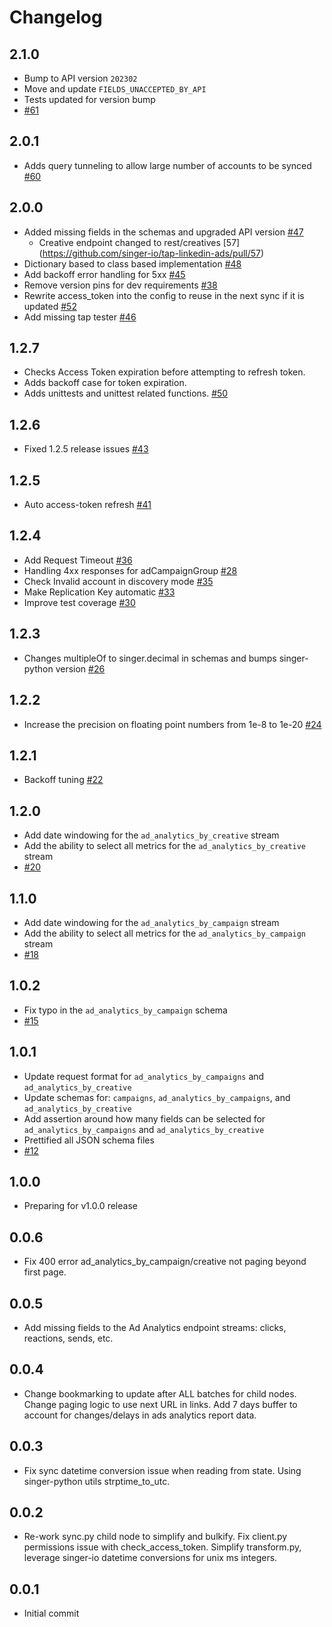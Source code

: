 # Changelog

## 2.1.0
  * Bump to API version `202302`
  * Move and update `FIELDS_UNACCEPTED_BY_API`
  * Tests updated for version bump
  * [#61](https://github.com/singer-io/tap-linkedin-ads/pull/61)

## 2.0.1
  * Adds query tunneling to allow large number of accounts to be synced [#60](https://github.com/singer-io/tap-linkedin-ads/pull/60)

## 2.0.0
  * Added missing fields in the schemas and upgraded API version [#47](https://github.com/singer-io/tap-linkedin-ads/pull/47)
    * Creative endpoint changed to rest/creatives [57] (https://github.com/singer-io/tap-linkedin-ads/pull/57)
  * Dictionary based to class based implementation [#48](https://github.com/singer-io/tap-linkedin-ads/pull/48)
  * Add backoff error handling for 5xx [#45](https://github.com/singer-io/tap-linkedin-ads/pull/45)
  * Remove version pins for dev requirements [#38](https://github.com/singer-io/tap-linkedin-ads/pull/38)
  * Rewrite access_token into the config to reuse in the next sync if it is updated [#52](https://github.com/singer-io/tap-linkedin-ads/pull/52)
  * Add missing tap tester [#46](https://github.com/singer-io/tap-linkedin-ads/pull/46)

## 1.2.7
  * Checks Access Token expiration before attempting to refresh token.
  * Adds backoff case for token expiration.
  * Adds unittests and unittest related functions.
  [#50](https://github.com/singer-io/tap-linkedin-ads/pull/50)

## 1.2.6
  * Fixed 1.2.5 release issues [#43](https://github.com/singer-io/tap-linkedin-ads/pull/43)

## 1.2.5
  * Auto access-token refresh [#41](https://github.com/singer-io/tap-linkedin-ads/pull/41)
  
## 1.2.4
  * Add Request Timeout [#36](https://github.com/singer-io/tap-linkedin-ads/pull/36)
  * Handling 4xx responses for adCampaignGroup [#28](https://github.com/singer-io/tap-linkedin-ads/pull/28)
  * Check Invalid account in discovery mode [#35](https://github.com/singer-io/tap-linkedin-ads/pull/35)
  * Make Replication Key automatic [#33](https://github.com/singer-io/tap-linkedin-ads/pull/33)
  * Improve test coverage [#30](https://github.com/singer-io/tap-linkedin-ads/pull/30)

## 1.2.3
  * Changes multipleOf to singer.decimal in schemas and bumps singer-python version
    [#26](https://github.com/singer-io/tap-linkedin-ads/pull/26)

## 1.2.2
  * Increase the precision on floating point numbers from 1e-8 to 1e-20
    [#24](https://github.com/singer-io/tap-linkedin-ads/pull/24)

## 1.2.1
  * Backoff tuning [#22](https://github.com/singer-io/tap-linkedin-ads/pull/22)

## 1.2.0
  * Add date windowing for the `ad_analytics_by_creative` stream
  * Add the ability to select all metrics for the
    `ad_analytics_by_creative` stream
  * [#20](https://github.com/singer-io/tap-linkedin-ads/pull/20)

## 1.1.0
  * Add date windowing for the `ad_analytics_by_campaign` stream
  * Add the ability to select all metrics for the
    `ad_analytics_by_campaign` stream
  * [#18](https://github.com/singer-io/tap-linkedin-ads/pull/18)

## 1.0.2
  * Fix typo in the `ad_analytics_by_campaign` schema
  * [#15](https://github.com/singer-io/tap-linkedin-ads/pull/15)

## 1.0.1
  * Update request format for `ad_analytics_by_campaigns` and `ad_analytics_by_creative`
  * Update schemas for: `campaigns`, `ad_analytics_by_campaigns`, and `ad_analytics_by_creative`
  * Add assertion around how many fields can be selected for `ad_analytics_by_campaigns` and `ad_analytics_by_creative`
  * Prettified all JSON schema files
  * [#12](https://github.com/singer-io/tap-linkedin-ads/pull/12)

## 1.0.0
  * Preparing for v1.0.0 release

## 0.0.6
  * Fix 400 error ad_analytics_by_campaign/creative not paging beyond first page.

## 0.0.5
  * Add missing fields to the Ad Analytics endpoint streams: clicks, reactions, sends, etc.

## 0.0.4
  * Change bookmarking to update after ALL batches for child nodes. Change paging logic to use next URL in links. Add 7 days buffer to account for changes/delays in ads analytics report data.

## 0.0.3
  * Fix sync datetime conversion issue when reading from state. Using singer-python utils strptime_to_utc.

## 0.0.2
  * Re-work sync.py child node to simplify and bulkify. Fix client.py permissions issue with check_access_token. Simplify transform.py, leverage singer-io datetime conversions for unix ms integers.

## 0.0.1
  * Initial commit
